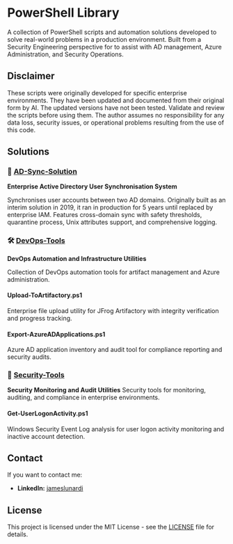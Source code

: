 # PowerShell Library

A collection of PowerShell scripts and automation solutions developed to solve real-world problems in a production environment. Built from a Security Engineering perspective for to assist with AD management, Azure Administration, and Security Operations.

## Disclaimer

These scripts were originally developed for specific enterprise environments. They have been updated and documented from their original form by AI. The updated versions have not been tested. Validate and review the scripts before using them. The author assumes no responsibility for any data loss, security issues, or operational problems resulting from the use of this code.

## Solutions

### 🔄 [AD-Sync-Solution](AD-Sync-Solution/)
**Enterprise Active Directory User Synchronisation System**

Synchronises user accounts between two AD domains. Originally built as an interim solution in 2019, it ran in production for 5 years until replaced by enterprise IAM.
Features cross-domain sync with safety thresholds, quarantine process, Unix attributes support, and comprehensive logging.

### 🛠️ [DevOps-Tools](DevOps-Tools/)
**DevOps Automation and Infrastructure Utilities**

Collection of DevOps automation tools for artifact management and Azure administration.

#### Upload-ToArtifactory.ps1
Enterprise file upload utility for JFrog Artifactory with integrity verification and progress tracking.

#### Export-AzureADApplications.ps1
Azure AD application inventory and audit tool for compliance reporting and security audits.

### 🔐 [Security-Tools](Security-Tools/)
**Security Monitoring and Audit Utilities**
Security tools for monitoring, auditing, and compliance in enterprise environments.

#### Get-UserLogonActivity.ps1
Windows Security Event Log analysis for user logon activity monitoring and inactive account detection.

## Contact
If you want to contact me:
- **LinkedIn:** [jameslunardi](https://www.linkedin.com/in/jameslunardi/)

## License
This project is licensed under the MIT License - see the [LICENSE](LICENSE) file for details.